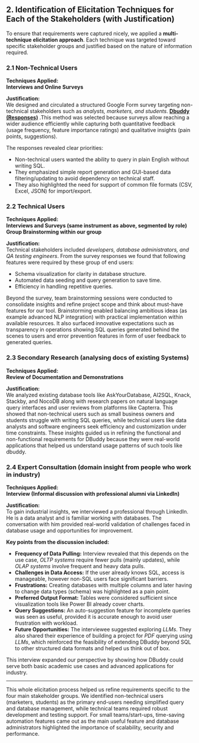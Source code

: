 ## 2. Identification of Elicitation Techniques for Each of the Stakeholders (with Justification)

To ensure that requirements were captured nicely, we applied a **multi-technique elicitation approach**. Each technique was targeted toward specific stakeholder groups and justified based on the nature of information required.

### 2.1 Non-Technical Users

**Techniques Applied:**  
**Interviews and Online Surveys**

**Justification:**  
We designed and circulated a structured Google Form survey targeting non-technical stakeholders such as _analysts, marketers, and students_. [**Dbuddy (Responses)**](https://docs.google.com/spreadsheets/d/15JCPJNc5GeOoPcmQ81w43NOQnzw3iqjqYQgYIPhSGHs/edit?gid=1240202950#gid=1240202950) .This method was selected because surveys allow reaching a wider audience efficiently while capturing both quantitative feedback (usage frequency, feature importance ratings) and qualitative insights (pain points, suggestions).

The responses revealed clear priorities:

- Non-technical users wanted the ability to query in plain English without writing SQL.
- They emphasized simple report generation and GUI-based data filtering/updating to avoid dependency on technical staff.
- They also highlighted the need for support of common file formats (CSV, Excel, JSON) for import/export.

### 2.2 Technical Users

**Techniques Applied:**  
**Interviews and Surveys (same instrument as above, segmented by role)**  
**Group Brainstorming within our group**

**Justification:**  
Technical stakeholders included _developers, database administrators, and QA testing engineers_. From the survey responses we found that following features were required by these group of end users:

- Schema visualization for clarity in database structure.
- Automated data seeding and query generation to save time.
- Efficiency in handling repetitive queries.

Beyond the survey, team brainstorming sessions were conducted to consolidate insights and refine project scope and think about must-have features for our tool. Brainstorming enabled balancing ambitious ideas (as example advanced NLP integration) with practical implementation within available resources. It also surfaced innovative expectations such as transparency in operations showing SQL queries generated behind the scenes to users and error prevention features in form of user feedback to generated queries.

### 2.3 Secondary Research (analysing docs of existing Systems)

**Techniques Applied:**  
**Review of Documentation and Demonstrations**

**Justification:**  
We analyzed existing database tools like AskYourDatabase, AI2SQL, Knack, Stackby, and NocoDB along with research papers on natural language query interfaces and user reviews from platforms like Capterra. This showed that non-technical users such as small business owners and students struggle with writing SQL queries, while technical users like data analysts and software engineers seek efficiency and customization under time constraints. These insights guided us in refining the functional and non-functional requirements for DBuddy because they were real-world applications that helped us understand usage patterns of such tools like dbuddy.

### 2.4 Expert Consultation (domain insight from people who work in industry)

**Techniques Applied:**  
**Interview (Informal discussion with professional alumni via LinkedIn)**

**Justification:**  
To gain industrial insights, we interviewed a professional through LinkedIn. He is a data analyst and is familiar working with databases. The conversation with him provided real-world validation of challenges faced in database usage and opportunities for improvement.

**Key points from the discussion included:**

- **Frequency of Data Pulling:** Interview revealed that this depends on the use case, _OLTP systems_ require fewer pulls (mainly updates), while _OLAP systems_ involve frequent and heavy data pulls.
- **Challenges in Data Access:** If the user already knows SQL, access is manageable, however non-SQL users face significant barriers.
- **Frustrations:** Creating databases with multiple columns and later having to change data types (schema) was highlighted as a pain point.
- **Preferred Output Format:** Tables were considered sufficient since visualization tools like Power BI already cover charts.
- **Query Suggestions:** An auto-suggestion feature for incomplete queries was seen as useful, provided it is accurate enough to avoid user frustration with workload.
- **Future Opportunities:** The interviewee suggested exploring _LLMs_. They also shared their experience of building a project for _PDF_ querying using _LLMs_, which reinforced the feasibility of extending DBuddy beyond SQL to other structured data formats and helped us think out of box.

This interview expanded our perspective by showing how DBuddy could serve both basic academic use cases and advanced applications for industry.

---

This whole elicitation process helped us refine requirements specific to the four main stakeholder groups. We identified non-technical users (marketers, students) as the primary end-users needing simplified query and database management, while technical teams required robust development and testing support. For small teams/start-ups, time-saving automation features came out as the main useful feature and database administrators highlighted the importance of scalability, security and performance.
